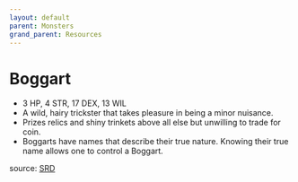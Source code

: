 ```yaml
---
layout: default
parent: Monsters
grand_parent: Resources
---
```


# Boggart
- 3 HP, 4 STR, 17 DEX, 13 WIL
- A wild, hairy trickster that takes pleasure in being a minor nuisance.
- Prizes relics and shiny trinkets above all else but unwilling to trade for coin.
- Boggarts have names that describe their true nature. Knowing their true name allows one to control a Boggart.

source: [SRD](/cairn-srd#Bestiary)
